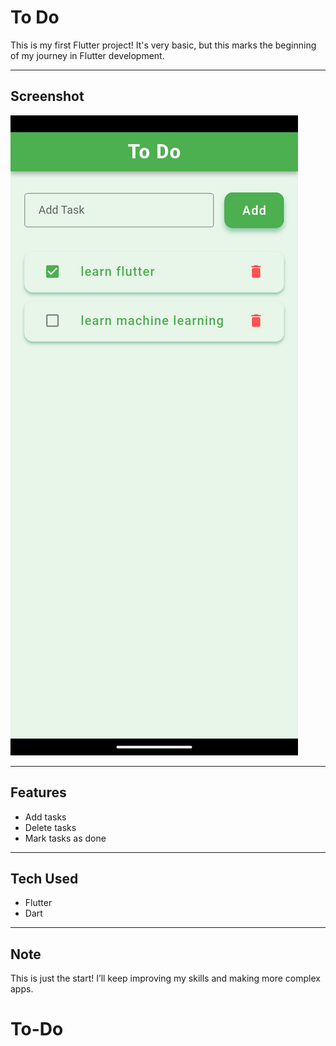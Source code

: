 # To Do 

This is my first Flutter project! It's very basic, but this marks the beginning of my journey in Flutter development.

---

## Screenshot

![App Screenshot](img.png)

---

## Features

- Add tasks
- Delete tasks
- Mark tasks as done

---

## Tech Used 

- Flutter
- Dart

---

## Note

This is just the start! I’ll keep improving my skills and making more complex apps.
# To-Do
